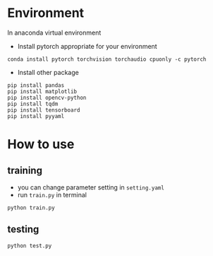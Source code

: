 # Environment
In anaconda virtual environment

* Install pytorch appropriate for your environment

```
conda install pytorch torchvision torchaudio cpuonly -c pytorch
```

* Install other package

```
pip install pandas
pip install matplotlib
pip install opencv-python
pip install tqdm
pip install tensorboard
pip install pyyaml
```
  
# How to use
## training
* you can change parameter setting in ```setting.yaml```
* run ```train.py``` in terminal

```
python train.py
```

## testing
```
python test.py
```
